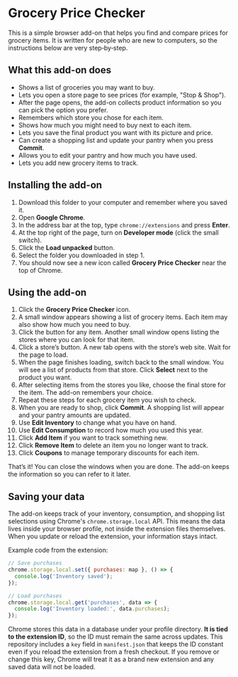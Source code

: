 # Grocery Price Checker

This is a simple browser add-on that helps you find and compare prices for grocery items.
It is written for people who are new to computers, so the instructions below are very
step‑by‑step.

## What this add-on does

* Shows a list of groceries you may want to buy.
* Lets you open a store page to see prices (for example, "Stop & Shop").
* After the page opens, the add-on collects product information so you can pick the
  option you prefer.
* Remembers which store you chose for each item.
* Shows how much you might need to buy next to each item.
* Lets you save the final product you want with its picture and price.
* Can create a shopping list and update your pantry when you press **Commit**.
* Allows you to edit your pantry and how much you have used.
* Lets you add new grocery items to track.

## Installing the add-on

1. Download this folder to your computer and remember where you saved it.
2. Open **Google Chrome**.
3. In the address bar at the top, type `chrome://extensions` and press **Enter**.
4. At the top right of the page, turn on **Developer mode** (click the small switch).
5. Click the **Load unpacked** button.
6. Select the folder you downloaded in step 1.
7. You should now see a new icon called **Grocery Price Checker** near the top of Chrome.

## Using the add-on

1. Click the **Grocery Price Checker** icon.
2. A small window appears showing a list of grocery items. Each item may also show
   how much you need to buy.
3. Click the button for any item. Another small window opens listing the stores
   where you can look for that item.
4. Click a store’s button. A new tab opens with the store’s web site. Wait for the
   page to load.
5. When the page finishes loading, switch back to the small window. You will see a
   list of products from that store. Click **Select** next to the product you want.
6. After selecting items from the stores you like, choose the final store for
   the item. The add-on remembers your choice.
7. Repeat these steps for each grocery item you wish to check.
8. When you are ready to shop, click **Commit**. A shopping list will appear and
   your pantry amounts are updated.
9. Use **Edit Inventory** to change what you have on hand.
10. Use **Edit Consumption** to record how much you used this year.
11. Click **Add Item** if you want to track something new.
12. Click **Remove Item** to delete an item you no longer want to track.
13. Click **Coupons** to manage temporary discounts for each item.

That’s it! You can close the windows when you are done. The add-on keeps the
information so you can refer to it later.

## Saving your data

The add-on keeps track of your inventory, consumption, and shopping list selections using Chrome's `chrome.storage.local` API. This means the data lives inside your browser profile, not inside the extension files themselves. When you update or reload the extension, your information stays intact.

Example code from the extension:

```javascript
// Save purchases
chrome.storage.local.set({ purchases: map }, () => {
  console.log('Inventory saved');
});

// Load purchases
chrome.storage.local.get('purchases', data => {
  console.log('Inventory loaded:', data.purchases);
});
```

Chrome stores this data in a database under your profile directory. **It is tied to the extension ID**, so the ID must remain the same across updates. This repository includes a `key` field in `manifest.json` that keeps the ID constant even if you reload the extension from a fresh checkout. If you remove or change this key, Chrome will treat it as a brand new extension and any saved data will not be loaded.
